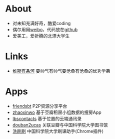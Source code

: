 About
=====

- 对未知充满好奇，酷爱coding
- 偶尔用用[weibo](http://weibo.com/u/1704839092/)，代码放在[github](https://github.com/zhangxiaoyang/)
- 爱美工，爱折腾的北漂大学生

Links
=====

- [维斯有条河](http://vince67.github.io/)
要帅气有帅气要沧桑有沧桑的优秀学弟

Apps
====

- [friendsbt](http://friendsbt.com/)
P2P资源分享平台
- [zhaoxinwo](http://zhaoxinwo.com/)
基于豆瓣租房小组数据的搜房App
- [lbscontacts](http://lbscontacts.sinaapp.com/)
基于位置的云端通讯录
- [douban2ucas](http://douban2ucas.sinaapp.com/)
关联豆瓣与中国科学院大学图书馆
- [洗刷刷](https://chrome.google.com/webstore/detail/%E6%B4%97%E5%88%B7%E5%88%B7/fagehamoecjopoonolnaahffmafnadao)
中国科学院大学刷课助手(Chrome插件)

<div class="ds-thread"></div>
